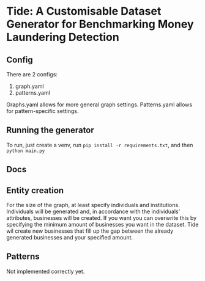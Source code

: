 # Tide: A Customisable Dataset Generator for Benchmarking Money Laundering Detection

## Config

There are 2 configs:
1. graph.yaml
2. patterns.yaml

Graphs.yaml allows for more general graph settings. Patterns.yaml allows for pattern-specific settings.

## Running the generator
To run, just create a venv, run `pip install -r requirements.txt`, and then `python main.py`

## Docs

## Entity creation

For the size of the graph, at least specify individuals and institutions. Individuals will be generated and, in accordance with the individuals' attributes, businesses will be created. If you want you can overwrite this by specifying the minimum amount of businesses you want in the dataset. Tide wil create new businesses that fill up the gap between the already generated businesses and your specified amount.

## Patterns

Not implemented correctly yet.

